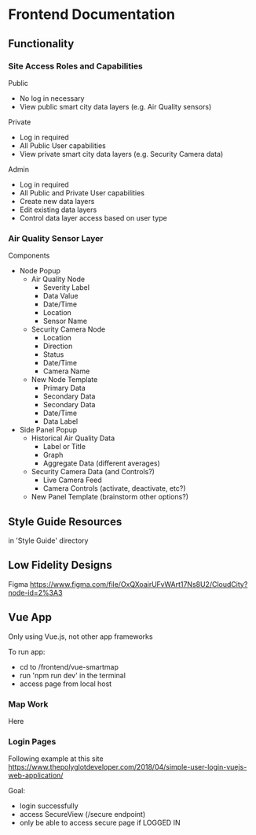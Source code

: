 # Frontend Documentation

## Functionality

### Site Access Roles and Capabilities

Public
- No log in necessary
- View public smart city data layers (e.g. Air Quality sensors)

Private
- Log in required
- All Public User capabilities
- View private smart city data layers (e.g. Security Camera data)

Admin
- Log in required
- All Public and Private User capabilities
- Create new data layers
- Edit existing data layers
- Control data layer access based on user type

### Air Quality Sensor Layer

Components
- Node Popup
    - Air Quality Node
        - Severity Label
        - Data Value
        - Date/Time
        - Location
        - Sensor Name
    - Security Camera Node
        - Location
        - Direction
        - Status
        - Date/Time
        - Camera Name
    - New Node Template
        - Primary Data
        - Secondary Data
        - Secondary Data
        - Date/Time
        - Data Label
- Side Panel Popup
    - Historical Air Quality Data
        - Label or Title
        - Graph
        - Aggregate Data (different averages)
    - Security Camera Data (and Controls?)
        - Live Camera Feed
        - Camera Controls (activate, deactivate, etc?)
    - New Panel Template (brainstorm other options?)

## Style Guide Resources

in 'Style Guide' directory

## Low Fidelity Designs

Figma
https://www.figma.com/file/OxQXoairUFvWArt17Ns8U2/CloudCity?node-id=2%3A3

## Vue App

Only using Vue.js, not other app frameworks

To run app:
- cd to /frontend/vue-smartmap
- run 'npm run dev' in the terminal
- access page from local host

### Map Work

Here

### Login Pages

Following example at this site 
https://www.thepolyglotdeveloper.com/2018/04/simple-user-login-vuejs-web-application/

Goal:
- login successfully
- access SecureView (/secure endpoint)
- only be able to access secure page if LOGGED IN

